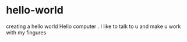 # hello-world
creating a hello world 
Hello computer .
I like to talk to u and make u work with my fingures
